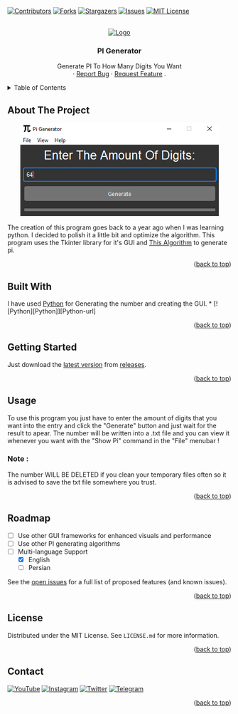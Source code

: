 <a name="readme-top"></a>

[![Contributors][contributors-shield]][contributors-url]
[![Forks][forks-shield]][forks-url]
[![Stargazers][stars-shield]][stars-url]
[![Issues][issues-shield]][issues-url]
[![MIT License][license-shield]][license-url]


<br />
<div align="center">
  <a href="https://github.com/Ge64com/PI-Generator">
    <img src="https://upload.wikimedia.org/wikipedia/commons/thumb/2/2e/Pi-symbol.svg/588px-Pi-symbol.svg.png" alt="Logo" width="80" height="80">
  </a>

  <h3 align="center">PI Generator</h3>

  <p align="center">
    Generate PI To How Many Digits You Want
    <br />
    ·
    <a href="https://github.com/Ge64com/PI-Generator/issues">Report Bug</a>
    ·
    <a href="https://github.com/Ge64com/PI-Generator/issues">Request Feature</a>
    .
  </p>
</div>

<details>
  <summary>Table of Contents</summary>
  <ol>
    <li>
      <a href="#about-the-project">About The Project</a>
      <ul>
        <li><a href="#built-with">Built With</a></li>
      </ul>
    </li>
    <li>
      <a href="#getting-started">Getting Started</a>
    </li>
    <li><a href="#usage">Usage</a></li>
    <li><a href="#roadmap">Roadmap</a></li>
    <li><a href="#license">License</a></li>
    <li><a href="#contact">Contact</a></li>
  </ol>
</details>



<!-- ABOUT THE PROJECT -->
## About The Project

<p align="center">
  <img width="447" height="208" src="./screenshots/screenshot.PNG">
</p>

The creation of this program goes back to a year ago when I was learning python. I decided to polish it a little bit and optimize the algorithm.
This program uses the Tkinter library for it's GUI and <a href="https://github.com/fmasanori/PPZ/blob/master/pi%20generator.py">This Algorithm<a> to generate pi.

<p align="right">(<a href="#readme-top">back to top</a>)</p>



## Built With
</hr>
I have used <a href="python.org">Python</a> for Generating the number and creating the GUI.
* [![Python][Python]][Python-url]
<p align="right">(<a href="#readme-top">back to top</a>)</p>

## Getting Started
Just download the <a href="https://github.com/Ge64com/PI-Generator/releases/latest">latest version</a> from <a href="https://github.com/Ge64com/PI-Generator/releases">releases</a>.

<p align="right">(<a href="#readme-top">back to top</a>)</p>

## Usage
To use this program you just have to enter the amount of digits that you want into the entry and click the "Generate" button and just wait for the result to apear.
The number will be written into a .txt file and you can view it whenever you want with the "Show Pi" command in the "File" menubar !</br>
### Note : 
The number WILL BE DELETED if you clean your temporary files often so it is advised to save the txt file somewhere you trust.
<p align="right">(<a href="#readme-top">back to top</a>)</p>

## Roadmap
- [ ] Use other GUI frameworks for enhanced visuals and performance
- [ ] Use other PI generating algorithms
- [ ] Multi-language Support
    - [x] English
    - [ ] Persian

See the [open issues](https://github.com/Ge64com/PI-Generator/issues) for a full list of proposed features (and known issues).

<p align="right">(<a href="#readme-top">back to top</a>)</p>


## License

Distributed under the MIT License. See `LICENSE.md` for more information.

<p align="right">(<a href="#readme-top">back to top</a>)</p>



<!-- CONTACT -->
## Contact
[![YouTube][youtube-shield]][youtube-url]
[![Instagram][instagram-shield]][instagram-url]
[![Twitter][twitter-shield]][twitter-url]
[![Telegram][telegram-shield]][telegram-url]

<p align="right">(<a href="#readme-top">back to top</a>)</p>




[contributors-shield]: https://img.shields.io/github/contributors/ge64com/PI-Generator
[contributors-url]: https://github.com/ge64com/PI-Generator/graphs/contributors
[forks-shield]: https://img.shields.io/github/forks/Ge64com/PI-Generator
[forks-url]: https://github.com/Ge64com/PI-Generator/network/members
[stars-shield]: https://img.shields.io/github/stars/Ge64com/PI-Generator
[stars-url]: https://github.com/Ge64com/PI-Generator/stargazers
[issues-shield]: https://img.shields.io/github/issues/Ge64com/PI-Generator
[issues-url]: https://github.com/Ge64com/PI-Generator/issues
[license-shield]: https://img.shields.io/github/license/Ge64com/PI-Generator
[license-url]: https://github.com/Ge64com/PI-Generator/blob/main/LICENSE.md
[product-screenshot]: screenshots/screenshot.PNG
[python]: https://img.shields.io/badge/Python-000000?logo=python&logoColor=white
[python-url]: https://python.org/
[youtube-shield]: https://img.shields.io/badge/YouTube-ff0000?logo=youtube&logoColor=white
[youtube-url]: https://youtube.com/@Ge64
[instagram-shield]: https://img.shields.io/badge/Instagram-E4405F?logo=instagram&logoColor=white
[instagram-url]: https://instagram.com/Ge64com
[twitter-shield]: https://img.shields.io/badge/Twitter-00acee?logo=twitter&logoColor=white
[twitter-url]: https://twitter.com/Ge64com
[telegram-shield]: https://img.shields.io/badge/Telegram-0088cc?logo=telegram&logoColor=white
[telegram-url]: https://t.me/Ge64com
